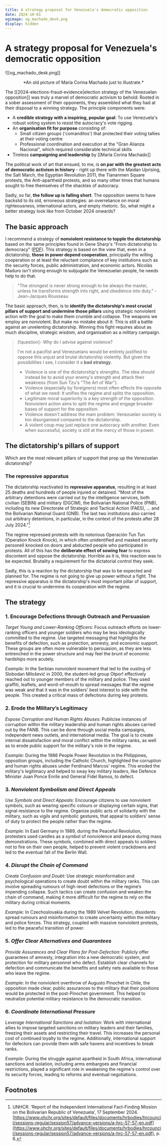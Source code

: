 ```yaml
---
title: A strategy proposal for Venezuela's democratic opposition
date: 2024-10-01
ogimage: og_machado_desk.png
display: hidden
---
```


# A strategy proposal for Venezuela's democratic opposition

![[og_machado_desk.png]]
<center>*An old picture of María Corina Machado just to illustrate.*</center>

The [[2024-elections-fraud-evidence|election strategy of the Venezuelan opposition]] was truly a marvel of democratic activism to behold: Rooted in a sober assessment of their opponents, they assembled what they had at their disposal to a winning strategy. The principle components were:
- A **credible strategy with a inspiring, popular goal**: To use Venezuela's robust voting system to resist the autocracy's vote rigging.
- An **organisation fit for purpose** consisting of: 
	- Small citizen groups ('comanditos') that protected their voting tallies at their voting centre
	- Professional coordination and execution at the "Gran Alianza Nacional", which required considerable technical skills
- Tireless **campaigning and leadership** by [[María Corina Machado]]

The political work of art that ensued, to me, is **on par with the greatest acts of democratic activism in history** - right up there with the Maidan Uprising, the Salt March, the Egyptian Revolution 2011, the Tiananmen Square protests, the Anti-apartheid protests, and so many other times that humans sought to free themselves of the shackles of autocracy.

Sadly, so far, **the follow up is falling short**. The opposition seems to have backslid to its old, erroneous strategies: an overreliance on moral righteousness, international actors, and empty rhetoric. So, what might a better strategy look like from October 2024 onwards?
## The basic approach

I recommend a strategy of **nonviolent resistance to topple the dictatorship** based on the same principles found in Gene Sharp's "From dictatorship to democracy" ([PDF](https://www.files.ethz.ch/isn/126900/8008_FDTD.pdf)). This strategy is based on the view that, even in a dictatorship, **those in power depend cooperation**, principally the willing cooperation or at least the reluctant compliance of key institutions such as the security forces, public administration, and economic actors. Nicolás Maduro isn't strong enough to subjugate the Venezuelan people, he needs help to do that.

> "The strongest is never strong enough to be always the master, unless he transforms strength into right, and obedience into duty." - Jean-Jacques Rousseau

The basic approach, then, is to **identify the dictatorship's most crucial pillars of support and undermine those pillars** using strategic nonviolent action with the goal to make them crumble and collapse. The weapons we employ are nonviolent. But make no mistake about it: This is still a battle against an unrelenting dictatorship. Winning this fight requires about as much discipline, strategic wisdom, and organisation as a military campaign.

> [!question]- Why do I advise against violence?
> 
> I'm not a pacifist and Venezuelans would be entirely justified to oppose this unjust and brutal dictatorship violently. But given the possibilities I see, I consider it a **bad strategy**.
> - Violence is one of the dictatorship's strengths. The idea should instead be to avoid your enemy's strength and attack their weakness (from Sun Tzu's "The Art of War").
> - Violence (especially by foreigners) most often effects the opposite of what we need: It unifies the regime and splits the opposition. 
> - Legitimate moral superiority is a key strength of the opposition. Nonviolent action aims to split the regime and engage broader bases of support for the opposition.
> - Violence doesn't address the main problem: Venezuelan society is too disorganised compared to the dictatorship.
> - A violent coup may just replace one autocracy with another. Even when successful, society is still at the mercy of those in power.

## The dictatorship's pillars of support

Which are the most relevant pillars of support that prop up the Venezuelan dictatorship? 

### The repressive apparatus

The dictatorship reactivated its **repressive apparatus**, resulting in at least 25 deaths and hundreds of people injured or detained. "Most of the arbitrary detentions were carried out by the intelligence services, both civilian (SEBIN) and military (DGCIM), the Bolivarian National Police (PNB), including its new Directorate of Strategic and Tactical Action (FAES), ... and the Bolivarian National Guard (GNB). The last two institutions also carried out arbitrary detentions, in particular, in the context of the protests after 28 July 2024."[^unreport] 

The regime repressed protests with its notorious Operación Tun Tun (Operation Knock Knock), in which often unidentified and masked security personell knocked on doors and abducted people who participated in protests. All of this has the **deliberate effect of sowing fear** to express discontent and oppose the dictatorship. Horrible as it is, this reaction was to be expected. Brutality a requirement for the dictatorial control they seek.

Sadly, this is a reaction by the dictatorship that was to be expected and planned for. The regime is not going to give up power without a fight. The repressive apparatus is the dictatorship's most important pillar of support, and it is crucial to undermine its cooperation with the regime.

## The strategy

### 1. Encourage Defections through Outreach and Persuasion

*Target Young and Lower-Ranking Officers:* Focus outreach efforts on lower-ranking officers and younger soldiers who may be less ideologically committed to the regime. Use targeted messaging that highlights the benefits of defection, such as protection, amnesty, and economic support. These groups are often more vulnerable to persuasion, as they are less entrenched in the power structure and may feel the brunt of economic hardships more acutely.

*Example:* In the Serbian nonviolent movement that led to the ousting of Slobodan Milošević in 2000, the student-led group Otpor! effectively reached out to younger members of the military and police. They used graffiti, leaflets, and word-of-mouth to spread messages that the regime was weak and that it was in the soldiers' best interest to side with the people. This created a critical mass of defections during key protests.

### 2. Erode the Military’s Legitimacy

*Expose Corruption and Human Rights Abuses:* Publicise instances of corruption within the military leadership and human rights abuses carried out by the FANB. This can be done through social media campaigns, independent news outlets, and international media. The goal is to create internal dissatisfaction and moral conflict within the military ranks, as well as to erode public support for the military's role in the regime.

*Example:* During the 1986 People Power Revolution in the Philippines, opposition groups, including the Catholic Church, highlighted the corruption and human rights abuses under Ferdinand Marcos' regime. This eroded the military's legitimacy and helped to sway key military leaders, like Defence Minister Juan Ponce Enrile and General Fidel Ramos, to defect.

### 3. *Nonviolent Symbolism and Direct Appeals*

*Use Symbols and Direct Appeals:* Encourage citizens to use nonviolent symbols, such as wearing specific colours or displaying certain signs, that signal resistance to the regime. Organize public acts of solidarity with the military, such as vigils and symbolic gestures, that appeal to soldiers’ sense of duty to protect the people rather than the regime.

*Example:* In East Germany in 1989, during the Peaceful Revolution, protesters used candles as a symbol of nonviolence and peace during mass demonstrations. These symbols, combined with direct appeals to soldiers not to fire on their own people, helped to prevent violent crackdowns and led to the eventual fall of the Berlin Wall.

### 4. *Disrupt the Chain of Command*

*Create Confusion and Doubt:* Use strategic misinformation and psychological operations to create doubt within the military ranks. This can involve spreading rumours of high-level defections or the regime’s impending collapse. Such tactics can create confusion and weaken the chain of command, making it more difficult for the regime to rely on the military during critical moments.

*Example:* In Czechoslovakia during the 1989 Velvet Revolution, dissidents spread rumours and misinformation to create uncertainty within the military and police forces. This strategy, coupled with massive nonviolent protests, led to the peaceful transition of power.

### 5. *Offer Clear Alternatives and Guarantees*

*Provide Assurances and Clear Plans for Post-Defection:* Publicly offer guarantees of amnesty, integration into a new democratic system, and protection for military personnel who defect. Establish clear channels for defection and communicate the benefits and safety nets available to those who leave the regime.

*Example:* In the nonviolent overthrow of Augusto Pinochet in Chile, the opposition made clear, public assurances to the military that their positions would be protected in the post-Pinochet government. This helped to neutralize potential military resistance to the democratic transition.

### 6. *Coordinate International Pressure*

*Leverage International Sanctions and Isolation:* Work with international allies to impose targeted sanctions on military leaders and their families, freezing their assets and restricting their travel. This increases the personal cost of continued loyalty to the regime. Additionally, international support for defectors can provide them with safe havens and incentives to break ranks.

*Example:* During the struggle against apartheid in South Africa, international sanctions and isolation, including arms embargoes and financial restrictions, played a significant role in weakening the regime's control over its security forces, leading to reforms and eventual negotiations.

## Footnotes

[^unreport]: UNHCR. ‘Report of the Independent International Fact-Finding Mission on the Bolivarian Republic of Venezuela’, 17 September 2024. [https://www.ohchr.org/sites/default/files/documents/hrbodies/hrcouncil/sessions-regular/session57/advance-versions/a-hrc-57-57-en.pdf](https://www.ohchr.org/sites/default/files/documents/hrbodies/hrcouncil/sessions-regular/session57/advance-versions/a-hrc-57-57-en.pdf), p. 6.